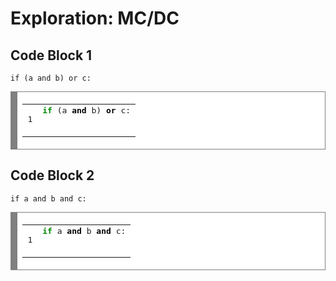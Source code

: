 # Exploration: MC/DC
## Code Block 1
```
if (a and b) or c:
```
<!-- HTML generated using hilite.me --><div style="background: #ffffff; overflow:auto;width:auto;border:solid gray;border-width:.1em .1em .1em .8em;padding:.2em .6em;"><table><tr><td><pre style="margin: 0; line-height: 125%">1</pre></td><td><pre style="margin: 0; line-height: 125%"><span style="color: #008800; font-weight: bold">if</span> (a <span style="color: #000000; font-weight: bold">and</span> b) <span style="color: #000000; font-weight: bold">or</span> c:
</pre></td></tr></table></div>

## Code Block 2
```
if a and b and c:
```
<!-- HTML generated using hilite.me --><div style="background: #ffffff; overflow:auto;width:auto;border:solid gray;border-width:.1em .1em .1em .8em;padding:.2em .6em;"><table><tr><td><pre style="margin: 0; line-height: 125%">1</pre></td><td><pre style="margin: 0; line-height: 125%"><span style="color: #008800; font-weight: bold">if</span> a <span style="color: #000000; font-weight: bold">and</span> b <span style="color: #000000; font-weight: bold">and</span> c:
</pre></td></tr></table></div>
